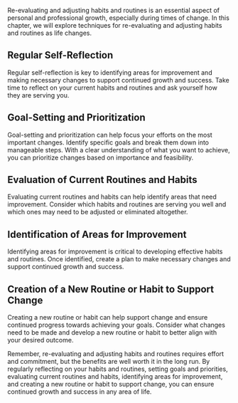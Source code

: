 
Re-evaluating and adjusting habits and routines is an essential aspect of personal and professional growth, especially during times of change. In this chapter, we will explore techniques for re-evaluating and adjusting habits and routines as life changes.

Regular Self-Reflection
-----------------------

Regular self-reflection is key to identifying areas for improvement and making necessary changes to support continued growth and success. Take time to reflect on your current habits and routines and ask yourself how they are serving you.

Goal-Setting and Prioritization
-------------------------------

Goal-setting and prioritization can help focus your efforts on the most important changes. Identify specific goals and break them down into manageable steps. With a clear understanding of what you want to achieve, you can prioritize changes based on importance and feasibility.

Evaluation of Current Routines and Habits
-----------------------------------------

Evaluating current routines and habits can help identify areas that need improvement. Consider which habits and routines are serving you well and which ones may need to be adjusted or eliminated altogether.

Identification of Areas for Improvement
---------------------------------------

Identifying areas for improvement is critical to developing effective habits and routines. Once identified, create a plan to make necessary changes and support continued growth and success.

Creation of a New Routine or Habit to Support Change
----------------------------------------------------

Creating a new routine or habit can help support change and ensure continued progress towards achieving your goals. Consider what changes need to be made and develop a new routine or habit to better align with your desired outcome.

Remember, re-evaluating and adjusting habits and routines requires effort and commitment, but the benefits are well worth it in the long run. By regularly reflecting on your habits and routines, setting goals and priorities, evaluating current routines and habits, identifying areas for improvement, and creating a new routine or habit to support change, you can ensure continued growth and success in any area of life.
